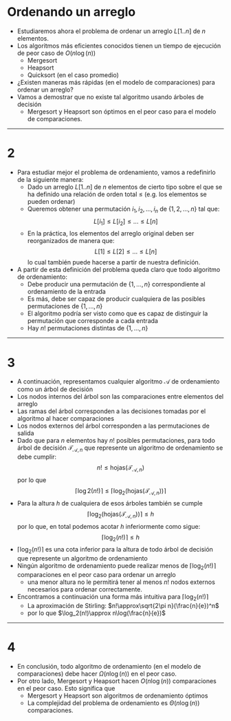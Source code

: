 # Ordenando un arreglo
- Estudiaremos ahora el problema de ordenar un arreglo $L[1..n]$ de $n$ elementos.
- Los algoritmos más eficientes conocidos tienen un tiempo de ejecución de peor caso de $O(n\log(n))$
	- Mergesort
	- Heapsort
	- Quicksort (en el caso promedio)
- ¿Existen maneras más rápidas (en el modelo de comparaciones) para ordenar un arreglo?
- Vamos a demostrar que no existe tal algoritmo usando árboles de decisión
	- Mergesort y Heapsort son óptimos en el peor caso para el modelo de comparaciones.
---
# 2
- Para estudiar mejor el problema de ordenamiento, vamos a redefinirlo de la siguiente manera:
	- Dado un arreglo $L[1..n]$ de $n$ elementos de cierto tipo sobre el que se ha definido una relación de orden total $\leq$ (e.g. los elementos se pueden ordenar)
	- Queremos obtener una permutación $i_1,i_2,...,i_n$ de $\{1,2,...,n\}$ tal que:$$L[i_1]\leq L[i_2]\leq ... \leq L[n]$$
	- En la práctica, los elementos del arreglo original deben ser reorganizados de manera que: $$L[1]\leq L[2]\leq ... \leq L[n]$$ lo cual también puede hacerse a partir de nuestra definición.
- A partir de esta definición del problema queda claro que todo algoritmo de ordenamiento:
	- Debe producir una permutación de $\{1,...,n\}$ correspondiente al ordenamiento de la entrada
	- Es más, debe ser capaz de producir cualquiera de las posibles permutaciones de $\{1,...,n\}$
	- El algoritmo podría ser visto como que es capaz de distinguir la permutación que corresponde a cada entrada
	- Hay $n!$ permutaciones distintas de $\{1,...,n\}$
---
# 3
- A continuación, representamos cualquier algoritmo $\mathcal{A}$ de ordenamiento como un árbol de decisión
- Los nodos internos del árbol son las comparaciones entre elementos del arreglo
- Las ramas del árbol corresponden a las decisiones tomadas por el algoritmo al hacer comparaciones
- Los nodos externos del árbol corresponden a las permutaciones de salida
- Dado que para $n$ elementos hay $n!$ posibles permutaciones, para todo árbol de decisión $\mathcal{T}_{\mathcal{A},n}$ que represente un algoritmo de ordenamiento se debe cumplir:$$n!\leq\text{hojas}(\mathcal{T}_{\mathcal{A},n})$$ por lo que $$\lceil{\log2(n!)}\rceil\leq\lceil{\log_2(\text{hojas}(\mathcal{T}_{\mathcal{A},n}))}\rceil$$
- Para la altura $h$ de cualquiera de esos árboles también se cumple $$\lceil{\log_2(\text{hojas}(\mathcal{T}_{\mathcal{A},n}))}\rceil\leq h$$ por lo que, en total podemos acotar $h$ inferiormente como sigue: $$\lceil{\log_2(n!)}\rceil\leq h$$
- $\lceil{\log_2(n!)}\rceil$ es una cota inferior para la altura de todo árbol de decisión que represente un algoritmo de ordenamiento
- Ningún algoritmo de ordenamiento puede realizar menos de $\lceil{\log_2(n!)}\rceil$ comparaciones en el peor caso para ordenar un arreglo
	- una menor altura no le permitirá tener al menos $n!$ nodos externos necesarios para ordenar correctamente.
- Encontramos a continuación una forma más intuitiva para $\lceil{\log_2(n!)}\rceil$
	- La aproximación de Stirling: $n!\approx\sqrt{2\pi n}(\frac{n}{e})^n$ 
	- por lo que $\log_2(n!)\approx n\log(\frac{n}{e})$
---
# 4
- En conclusión, todo algoritmo de ordenamiento (en el modelo de comparaciones) debe hacer $\Omega(n\log(n))$ en el peor caso.
- Por otro lado, Mergesort y Heapsort hacen $O(n\log(n))$ comparaciones en el peor caso. Esto significa que
	- Mergesort y Heapsort son algoritmos de ordenamiento óptimos
	- La complejidad del problema de ordenamiento es $\Theta(n\log(n))$ comparaciones.